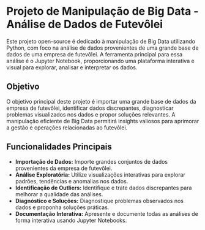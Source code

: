 # Projeto de Manipulação de Big Data - Análise de Dados de Futevôlei

Este projeto open-source é dedicado à manipulação de Big Data utilizando Python, com foco na análise de dados provenientes de uma grande base de dados de uma empresa de futevôlei. A ferramenta principal para essa análise é o Jupyter Notebook, proporcionando uma plataforma interativa e visual para explorar, analisar e interpretar os dados.

## Objetivo

O objetivo principal deste projeto é importar uma grande base de dados da empresa de futevôlei, identificar dados discrepantes, diagnosticar problemas visualizados nos dados e propor soluções relevantes. A manipulação eficiente de Big Data permitirá insights valiosos para aprimorar a gestão e operações relacionadas ao futevôlei.

## Funcionalidades Principais

- **Importação de Dados:** Importe grandes conjuntos de dados provenientes da empresa de futevôlei.
- **Análise Exploratória:** Utilize visualizações interativas para explorar padrões, tendências e anomalias nos dados.
- **Identificação de Outliers:** Identifique e trate dados discrepantes para melhorar a qualidade das análises.
- **Diagnóstico e Soluções:** Diagnostique problemas observados nos dados e proponha soluções práticas.
- **Documentação Interativa:** Apresente e documente todas as análises de forma interativa usando Jupyter Notebooks.
